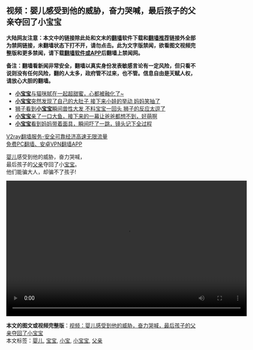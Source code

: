  <h2>视频：婴儿感受到他的威胁，奋力哭喊，最后孩子的父亲夺回了小宝宝</h2> <p class="notice"><b>大陆网友注意：本文中的链接除此处和文末的<a href="https://github.com/bannedbook/fanqiang" >翻墙</a>软件下载和<a href="https://github.com/killgcd/justmysocks/blob/master/README.md">翻墙推荐</a>链接外全部为禁网链接，未翻墙状态下打不开，请勿点击。此为文字版禁闻，欲看图文视频完整版和更多禁闻，请下载<a href="https://github.com/bannedbook/fanqiang">翻墙软件或APP</a>后翻墙上禁闻网。</p><p>备注：翻墙看新闻非常安全，翻墙以真实身份发表敏感言论有一定风险，但只看不说则没有任何风险，翻的人太多，政府管不过来，也不管。信息自由是天赋人权，请放心大胆的翻墙。</b></p>  <div class="entry"> <p><a href="https://www.bannedbook.org/bnews/wp-content/uploads/2020/11/bbbb.jpg"></a></p> <ul class='op-related-articles' title='相关阅读'> <li><a href='https://www.bannedbook.org/bnews/comments/20201028/1421366.html' target='_blank'><b>小宝宝</b>与猫咪腻在一起超甜蜜，心都被融化了~</a></li> <li><a href='https://www.bannedbook.org/bnews/funmedia/20201026/1420339.html' target='_blank'><b>小宝宝</b>突然发现了自己的大肚子 接下来小娃的举动 妈妈笑抽了</a></li> <li><a href='https://www.bannedbook.org/bnews/funmedia/20201023/1418723.html' target='_blank'>狮子看到<b>小宝宝</b>瞬间兽性大发 不料宝宝一回头 狮子的反应太逗了</a></li> <li><a href='https://www.bannedbook.org/bnews/funmedia/20201018/1415983.html' target='_blank'><b>小宝宝</b>亲了一口大鱼，接下来的一幕让爸爸都想不到，好萌啊</a></li> <li><a href='https://www.bannedbook.org/bnews/funmedia/20201013/1412888.html' target='_blank'><b>小宝宝</b>看到妈妈带着面具，瞬间吓了一跳，镜头记下全过程</a></li> </ul> <p class="texttj"> <a href="https://www.bannedbook.org/forum23/topic22702.html" target="_blank">V2ray翻墙服务-安全可靠经济高速无限流量</a><br/> <a href="https://github.com/bannedbook/fanqiang/wiki/%E7%A6%81%E9%97%BB%E7%BD%91%E5%AE%89%E5%8D%93%E7%BF%BB%E5%A2%99%E6%96%B0%E9%97%BBAPP" target="_blank">免费PC翻墙、安卓VPN翻墙APP</a></p><p><a href="https://www.bannedbook.org/bnews/tag/%e5%a9%b4%e5%84%bf/" class="st_tag internal_tag" rel="tag" title="标签 婴儿 下的日志">婴儿</a>感受到他的威胁，奋力哭喊，<br /> 最后孩子的<a href="https://www.bannedbook.org/bnews/tag/%E7%88%B6%E4%BA%B2/" class="st_tag internal_tag" rel="tag" title="标签 父亲 下的日志">父亲</a>夺回了小<a href="https://www.bannedbook.org/bnews/tag/%e5%ae%9d%e5%ae%9d/" class="st_tag internal_tag" rel="tag" title="标签 宝宝 下的日志">宝宝</a>。<br /> 他们能骗大人，却骗不了孩子!</p>  <div style="width: 640px;" class="wp-video"><!--[if lt IE 9]><script>document.createElement('video');</script><![endif]--> <video class="wp-video-shortcode" id="video-1436916-1" width="640" height="360" preload="metadata" controls="controls"><source type="video/mp4" src="https://www.bannedbook.org/bnews/wp-content/uploads/2020/11/bbbb.mp4?_=1" /><a href="https://www.bannedbook.org/bnews/wp-content/uploads/2020/11/bbbb.mp4">https://www.bannedbook.org/bnews/wp-content/uploads/2020/11/bbbb.mp4</a></video></div> </p><a name='sharetosocial'></a>       <div><b>本文的图文或视频完整版</b>：<a href='https://www.bannedbook.org/bnews/comments/20201125/1436916.html'>视频：婴儿感受到他的威胁，奋力哭喊，最后孩子的父亲夺回了小宝宝</a></div>  </div><!--END ENTRY--> <div class="postfooter"> <div>本文标签：<a href="https://www.bannedbook.org/bnews/tag/%e5%a9%b4%e5%84%bf/" rel="tag">婴儿</a>, <a href="https://www.bannedbook.org/bnews/tag/%e5%ae%9d%e5%ae%9d/" rel="tag">宝宝</a>, <a href="https://www.bannedbook.org/bnews/tag/%e5%b0%8f%e5%ae%9d/" rel="tag">小宝</a>, <a href="https://www.bannedbook.org/bnews/tag/%E5%B0%8F%E5%AE%9D%E5%AE%9D/" rel="tag">小宝宝</a>, <a href="https://www.bannedbook.org/bnews/tag/%E7%88%B6%E4%BA%B2/" rel="tag">父亲</a></div>  </div><!--END POSTFOOTER--> 